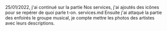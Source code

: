 25/01/2022, j'ai continué sur la partie Nos services, j'ai ajoutés des icônes pour se repérer de quoi parle t-on. services.md
Ensuite j'ai attaqué la partie des enfoirés le groupe musical, je compte mettre les photos des artistes avec leurs descriptions.
